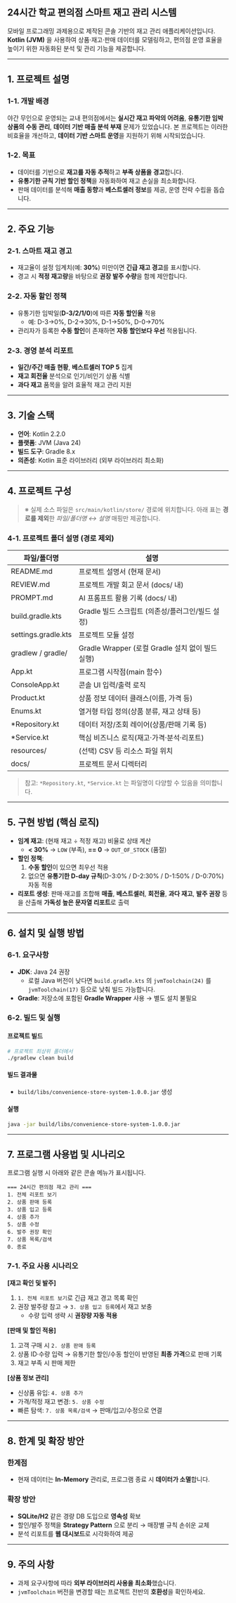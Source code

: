## 24시간 학교 편의점 스마트 재고 관리 시스템

모바일 프로그래밍 과제용으로 제작된 콘솔 기반의 재고 관리 애플리케이션입니다. **Kotlin (JVM)** 을 사용하여 상품·재고·판매 데이터를 모델링하고, 편의점 운영 효율을 높이기 위한 자동화된 분석 및 관리 기능을 제공합니다.

---

## 1. 프로젝트 설명

### 1-1. 개발 배경
야간 무인으로 운영되는 교내 편의점에서는 **실시간 재고 파악의 어려움**, **유통기한 임박 상품의 수동 관리**, **데이터 기반 매출 분석 부재** 문제가 있었습니다. 본 프로젝트는 이러한 비효율을 개선하고, **데이터 기반 스마트 운영**을 지원하기 위해 시작되었습니다.

### 1-2. 목표
- 데이터를 기반으로 **재고를 자동 추적**하고 **부족 상품을 경고**합니다.  
- **유통기한 규칙 기반 할인 정책**을 자동화하여 재고 손실을 최소화합니다.  
- 판매 데이터를 분석해 **매출 동향**과 **베스트셀러 정보**를 제공, 운영 전략 수립을 돕습니다.

---

## 2. 주요 기능

### 2-1. 스마트 재고 경고
- 재고율이 설정 임계치(예: **30%**) 미만이면 **긴급 재고 경고**를 표시합니다.  
- 경고 시 **적정 재고량**을 바탕으로 **권장 발주 수량**을 함께 제안합니다.

### 2-2. 자동 할인 정책
- 유통기한 임박일(**D-3/2/1/0**)에 따른 **자동 할인율** 적용  
  - 예: D-3→0%, D-2→30%, D-1→50%, D-0→70%
- 관리자가 등록한 **수동 할인**이 존재하면 **자동 할인보다 우선** 적용됩니다.

### 2-3. 경영 분석 리포트
- **일간/주간 매출 현황**, **베스트셀러 TOP 5** 집계  
- **재고 회전율** 분석으로 인기/비인기 상품 식별  
- **과다 재고** 품목을 알려 효율적 재고 관리 지원

---

## 3. 기술 스택
- **언어**: Kotlin 2.2.0  
- **플랫폼**: JVM (Java 24)  
- **빌드 도구**: Gradle 8.x  
- **의존성**: Kotlin 표준 라이브러리 (외부 라이브러리 최소화)

---

## 4. 프로젝트 구성

> ※ 실제 소스 파일은 `src/main/kotlin/store/` 경로에 위치합니다. 아래 표는 **경로를 제외**한 *파일/폴더명 ↔ 설명* 매핑만 제공합니다.

### 4-1. 프로젝트 폴더 설명 (경로 제외)
| 파일/폴더명         | 설명 |
|---------------------|------|
| README.md           | 프로젝트 설명서 (현재 문서) |
| REVIEW.md           | 프로젝트 개발 회고 문서 (docs/ 내) |
| PROMPT.md           | AI 프롬프트 활용 기록 (docs/ 내) |
| build.gradle.kts    | Gradle 빌드 스크립트 (의존성/플러그인/빌드 설정) |
| settings.gradle.kts | 프로젝트 모듈 설정 |
| gradlew / gradle/   | Gradle Wrapper (로컬 Gradle 설치 없이 빌드 실행) |
| App.kt              | 프로그램 시작점(main 함수) |
| ConsoleApp.kt       | 콘솔 UI 입력/출력 로직 |
| Product.kt          | 상품 정보 데이터 클래스(이름, 가격 등) |
| Enums.kt            | 열거형 타입 정의(상품 분류, 재고 상태 등) |
| *Repository.kt      | 데이터 저장/조회 레이어(상품/판매 기록 등) |
| *Service.kt         | 핵심 비즈니스 로직(재고·가격·분석·리포트) |
| resources/          | (선택) CSV 등 리소스 파일 위치 |
| docs/               | 프로젝트 문서 디렉터리 |

> 참고: `*Repository.kt`, `*Service.kt` 는 파일명이 다양할 수 있음을 의미합니다.

---

## 5. 구현 방법 (핵심 로직)

- **임계 재고**: (현재 재고 ÷ 적정 재고) 비율로 상태 계산  
  - **< 30%** → `LOW` (부족), **== 0** → `OUT_OF_STOCK` (품절)
- **할인 정책**:  
  1) **수동 할인**이 있으면 최우선 적용  
  2) 없으면 **유통기한 D-day 규칙**(D-3:0% / D-2:30% / D-1:50% / D-0:70%) 자동 적용
- **리포트 생성**: 판매·재고를 조합해 **매출**, **베스트셀러**, **회전율**, **과다 재고**, **발주 권장** 등을 산출해 **가독성 높은 문자열 리포트**로 출력

---

## 6. 설치 및 실행 방법

### 6-1. 요구사항
- **JDK**: Java 24 권장  
  - 로컬 Java 버전이 낮다면 `build.gradle.kts` 의 `jvmToolchain(24)` 를 `jvmToolchain(17)` 등으로 낮춰 빌드 가능합니다.
- **Gradle**: 저장소에 포함된 **Gradle Wrapper** 사용 → 별도 설치 불필요

### 6-2. 빌드 및 실행

#### 프로젝트 빌드
```bash
# 프로젝트 최상위 폴더에서
./gradlew clean build
```

#### 빌드 결과물
- `build/libs/convenience-store-system-1.0.0.jar` 생성

#### 실행
```bash
java -jar build/libs/convenience-store-system-1.0.0.jar
```

---

## 7. 프로그램 사용법 및 시나리오

프로그램 실행 시 아래와 같은 콘솔 메뉴가 표시됩니다.

```text
=== 24시간 편의점 재고 관리 ===
1. 전체 리포트 보기
2. 상품 판매 등록
3. 상품 입고 등록
4. 상품 추가
5. 상품 수정
6. 발주 권장 확인
7. 상품 목록/검색
0. 종료
```

### 7-1. 주요 사용 시나리오

**[재고 확인 및 발주]**  
1) `1. 전체 리포트 보기`로 긴급 재고 경고 목록 확인  
2) 권장 발주량 참고 → `3. 상품 입고 등록`에서 재고 보충  
   - 수량 입력 생략 시 **권장량 자동 적용**

**[판매 및 할인 적용]**  
1) 고객 구매 시 `2. 상품 판매 등록`  
2) 상품 ID·수량 입력 → 유통기한 할인/수동 할인이 반영된 **최종 가격**으로 판매 기록  
3) 재고 부족 시 판매 제한

**[상품 정보 관리]**  
- 신상품 유입: `4. 상품 추가`  
- 가격/적정 재고 변경: `5. 상품 수정`  
- 빠른 탐색: `7. 상품 목록/검색` → 판매/입고/수정으로 연결

---

## 8. 한계 및 확장 방안

### 한계점
- 현재 데이터는 **In-Memory** 관리로, 프로그램 종료 시 **데이터가 소멸**합니다.

### 확장 방안
- **SQLite/H2** 같은 경량 DB 도입으로 **영속성** 확보  
- 할인/발주 정책을 **Strategy Pattern** 으로 분리 → 매장별 규칙 손쉬운 교체  
- 분석 리포트를 **웹 대시보드**로 시각화하여 제공

---

## 9. 주의 사항
- 과제 요구사항에 따라 **외부 라이브러리 사용을 최소화**했습니다.  
- `jvmToolchain` 버전을 변경할 때는 프로젝트 전반의 **호환성**을 확인하세요.

